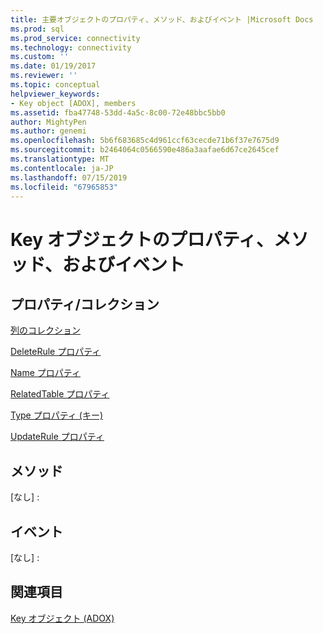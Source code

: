 ```yaml
---
title: 主要オブジェクトのプロパティ、メソッド、およびイベント |Microsoft Docs
ms.prod: sql
ms.prod_service: connectivity
ms.technology: connectivity
ms.custom: ''
ms.date: 01/19/2017
ms.reviewer: ''
ms.topic: conceptual
helpviewer_keywords:
- Key object [ADOX], members
ms.assetid: fba47748-53dd-4a5c-8c00-72e48bbc5bb0
author: MightyPen
ms.author: genemi
ms.openlocfilehash: 5b6f683685c4d961ccf63cecde71b6f37e7675d9
ms.sourcegitcommit: b2464064c0566590e486a3aafae6d67ce2645cef
ms.translationtype: MT
ms.contentlocale: ja-JP
ms.lasthandoff: 07/15/2019
ms.locfileid: "67965853"
---
```

# <a name="key-object-properties-methods-and-events"></a>Key オブジェクトのプロパティ、メソッド、およびイベント
## <a name="propertiescollections"></a>プロパティ/コレクション  
 [列のコレクション](../../../ado/reference/adox-api/columns-collection-adox.md)  
  
 [DeleteRule プロパティ](../../../ado/reference/adox-api/deleterule-property-adox.md)  
  
 [Name プロパティ](../../../ado/reference/adox-api/name-property-adox.md)  
  
 [RelatedTable プロパティ](../../../ado/reference/adox-api/relatedtable-property-adox.md)  
  
 [Type プロパティ (キー)](../../../ado/reference/adox-api/type-property-key-adox.md)  
  
 [UpdateRule プロパティ](../../../ado/reference/adox-api/updaterule-property-adox.md)  
  
## <a name="methods"></a>メソッド  
 [なし] :  
  
## <a name="events"></a>イベント  
 [なし] :  
  
## <a name="see-also"></a>関連項目  
 [Key オブジェクト (ADOX)](../../../ado/reference/adox-api/key-object-adox.md)
